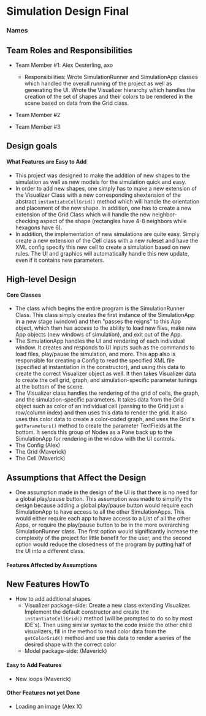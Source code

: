 # Simulation Design Final
### Names

## Team Roles and Responsibilities

 * Team Member #1: Alex Oesterling, axo
    * Responsibilities: Wrote SimulationRunner and SimulationApp classes which handled the overall
    running of the project as well as generating the UI. Wrote the Visualizer hierarchy which handles
    the creation of the set of shapes and their colors to be rendered in the scene based on data from
    the Grid class. 
    
 * Team Member #2

 * Team Member #3


## Design goals
#### What Features are Easy to Add
* This project was designed to make the addition of new shapes to the simulation as well as new models
for the simulation quick and easy.
* In order to add new shapes, one simply has to make a new extension of the Visualizer Class with a new corresponding
shextension of the abstract ```instantiateCellGrid()``` method which will handle the orientation and
placement of the new shape. In addition, one has to create a new extension of the Grid Class which will handle
the new neighbor-checking aspect of the shape (rectangles have 4-8 neighbors while hexagons have 6).
* In addition, the implementation of new simulations are quite easy. Simply create a new extension of the Cell
class with a new ruleset and have the XML config specify this new cell to create a simulation based on 
new rules. The UI and graphics will automatically handle this new update, even if it contains new parameters.
## High-level Design
#### Core Classes
* The class which begins the entire program is the SimulationRunner Class. This class simply
creates the first instance of the SimulationApp in a new stage (window) and then "passes the reigns" 
to this App object, which then has access to the ability to load new files, make new App objects (new windows of simulation),
and exit out of the App. 
* The SimulationApp handles the UI and rendering of each individual window. It creates and responds to UI inputs such
as the commands to load files, play/pause the simulation, and more. This app also is responsible for creating a Config to read
the specified XML file (specified at instantiation in the constructor), and using this data to create the 
correct Visualizer object as well. It then takes Visualizer data to create the cell grid, graph, and simulation-specific
parameter tunings at the bottom of the scene.
* The Visualizer class handles the rendering of the grid of cells, the graph, and the simulation-specific parameters.
It takes data from the Grid object such as color of an individual cell (passing to the Grid just a row/column index) and 
then uses this data to render the grid. It also uses this color data to create a color-coded graph, 
and uses the Grid's ```getParameters()``` method to create the parameter TextFields at the bottom.
It sends this group of Nodes as a Pane back up to the SimulationApp for rendering in the window with the UI controls.
* The Config (Alex)
* The Grid (Maverick)
* The Cell (Maverick)

## Assumptions that Affect the Design
* One assumption made in the design of the UI is that there is no need for a global play/pause button.
This assumption was made to simplify the design because adding a global play/pause button would
require each SimulationApp to have access to all the other SimulationApps. This would either require
each app to have access to a List of all the other Apps, or require the play/pause button to be in the 
more overarching SimulationRunner class. The first option would significantly increase the complexity of the 
project for little benefit for the user, and the second option would reduce the closedness of the program
by putting half of the UI into a different class. 
#### Features Affected by Assumptions


## New Features HowTo
* How to add additional shapes
    * Visualizer package-side: Create a new class extending Visualizer. Implement the default constructor and 
    create the ```instantiateCellGrid()``` method (will be prompted to do so by most IDE's). Then using similar syntax to the code inside the other
    child visualizers, fill in the method to read color data from the ```getColorGrid()``` method
    and use this data to render a series of the desired shape with the correct color
    * Model package-side: (Maverick)
#### Easy to Add Features
* New loops (Maverick)
#### Other Features not yet Done
* Loading an image (Alex X)
